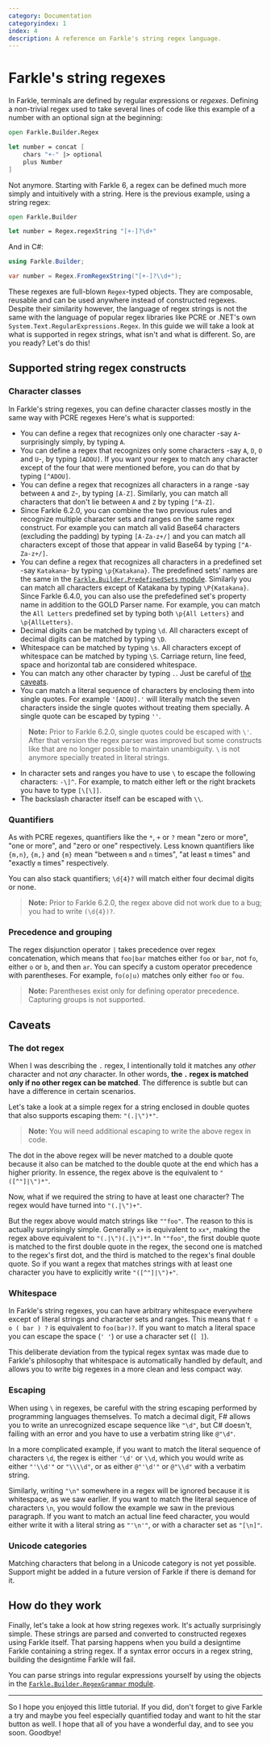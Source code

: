```yaml
---
category: Documentation
categoryindex: 1
index: 4
description: A reference on Farkle's string regex language.
---
```

# Farkle's string regexes

In Farkle, terminals are defined by regular expressions or _regexes_. Defining a non-trivial regex used to take several lines of code like this example of a number with an optional sign at the beginning:

``` fsharp
open Farkle.Builder.Regex

let number = concat [
    chars "+-" |> optional
    plus Number
]
```

Not anymore. Starting with Farkle 6, a regex can be defined much more simply and intuitively with a string. Here is the previous example, using a string regex:

``` fsharp
open Farkle.Builder

let number = Regex.regexString "[+-]?\d+"
```

And in C#:

``` csharp
using Farkle.Builder;

var number = Regex.FromRegexString("[+-]?\\d+");
```

These regexes are full-blown `Regex`-typed objects. They are composable, reusable and can be used anywhere instead of constructed regexes. Despite their similarity however, the language of regex strings is not the same with the language of popular regex libraries like PCRE or .NET's own `System.Text.RegularExpressions.Regex`. In this guide we will take a look at what is supported in regex strings, what isn't and what is different. So, are you ready? Let's do this!

## Supported string regex constructs

### Character classes

In Farkle's string regexes, you can define character classes mostly in the same way with PCRE regexes Here's what is supported:

* You can define a regex that recognizes only one character -say `A`- surprisingly simply, by typing `A`.
* You can define a regex that recognizes only some characters -say `A`, `D`, `O` and `U`-, by typing `[ADOU]`. If you want your regex to match any character except of the four that were mentioned before, you can do that by typing `[^ADOU]`.
* You can define a regex that recognizes all characters in a range -say between `A` and `Z`-, by typing `[A-Z]`. Similarly, you can match all characters that don't lie between `A` and `Z` by typing `[^A-Z]`.
* Since Farkle 6.2.0, you can combine the two previous rules and recognize multiple character sets and ranges on the same regex construct. For example you can match all valid Base64 characters (excluding the padding) by typing `[A-Za-z+/]` and you can match all characters except of those that appear in valid Base64 by typing `[^A-Za-z+/]`.
* You can define a regex that recognizes all characters in a predefined set -say `Katakana`- by typing `\p{Katakana}`. The predefined sets' names are the same in the [`Farkle.Builder.PredefinedSets` module](reference/farkle-builder-predefinedsets.html). Similarly you can match all characters except of Katakana by typing `\P{Katakana}`. Since Farkle 6.4.0, you can also use the prefedefined set's property name in addition to the GOLD Parser name. For example, you can match the `All Letters` predefined set by typing both `\p{All Letters}` and `\p{AllLetters}`.
* Decimal digits can be matched by typing `\d`. All characters except of decimal digits can be matched by typing `\D`.
* Whitespace can be matched by typing `\s`. All characters except of whitespace can be matched by typing `\S`. Carriage return, line feed, space and horizontal tab are considered whitespace.
* You can match any other character by typing `.`. Just be careful of [the caveats](#The-dot-regex).
* You can match a literal sequence of characters by enclosing them into single quotes. For example `'[ADOU].'` will literally match the seven characters inside the single quotes without treating them specially. A single quote can be escaped by typing `''`.

> __Note:__ Prior to Farkle 6.2.0, single quotes could be escaped with `\'`. After that version the regex parser was improved but some constructs like that are no longer possible to maintain unambiguity. `\` is not anymore specially treated in literal strings.

* In character sets and ranges you have to use `\` to escape the following characters: `-\]^`. For example, to match either left or the right brackets you have to type `[\[\]]`.
* The backslash character itself can be escaped with `\\`.

### Quantifiers

As with PCRE regexes, quantifiers like the `*`, `+` or `?` mean "zero or more", "one or more", and "zero or one" respectively. Less known quantifiers like `{m,n}`, `{m,}` and `{m}` mean "between `m` and `n` times", "at least `m` times" and "exactly `m` times" respectively.

You can also stack quantifiers; `\d{4}?` will match either four decimal digits or none.

> __Note:__ Prior to Farkle 6.2.0, the regex above did not work due to a bug; you had to write `(\d{4})?`.

### Precedence and grouping

The regex disjunction operator `|` takes precedence over regex concatenation, which means that `foo|bar` matches either `foo` or `bar`, not `fo`, either `o` or `b`, and then `ar`. You can specify a custom operator precedence with parentheses. For example, `fo(o|u)` matches only either `foo` or `fou`.

> __Note:__ Parentheses exist only for defining operator precedence. Capturing groups is not supported.

## Caveats

### The dot regex

When I was describing the `.` regex, I intentionally told it matches any _other_ character and not _any_ character. In other words, __the `.` regex is matched only if no other regex can be matched__. The difference is subtle but can have a difference in certain scenarios.

Let's take a look at a simple regex for a string enclosed in double quotes that also supports escaping them: `"(.|\")*"`.

> __Note:__ You will need additional escaping to write the above regex in code.

The dot in the above regex will be never matched to a double quote because it also can be matched to the double quote at the end which has a higher priority. In essence, the regex above is the equivalent to `"([^"]|\")*"`.

Now, what if we required the string to have at least one character? The regex would have turned into `"(.|\")+"`.

But the regex above would match strings like `""foo"`. The reason to this is actually surprisingly simple. Generally `x+` is equivalent to `xx*`, making the regex above equivalent to `"(.|\")(.|\")*"`. In `""foo"`, the first double quote is matched to the first double quote in the regex, the second one is matched to the regex's first dot, and the third is matched to the regex's final double quote. So if you want a regex that matches strings with at least one character you have to explicitly write `"([^"]|\")+"`.

### Whitespace

In Farkle's string regexes, you can have arbitrary whitespace everywhere except of literal strings and character sets and ranges. This means that `f o o ( bar ) ?` is equivalent to `foo(bar)?`. If you want to match a literal space you can escape the space (`' '`) or use a character set (`[ ]`).

This deliberate deviation from the typical regex syntax was made due to Farkle's philosophy that whitespace is automatically handled by default, and allows you to write big regexes in a more clean and less compact way.

### Escaping

When using `\` in regexes, be careful with the string escaping performed by programming languages themselves. To match a decimal digit, F# allows you to write an unrecognized escape sequence like `"\d"`, but C# doesn't, failing with an error and you have to use a verbatim string like `@"\d"`.

In a more complicated example, if you want to match the literal sequence of characters `\d`, the regex is either `'\d'` or `\\d`, which you would write as either `"'\\d'"` or `"\\\\d"`, or as either `@"'\d'"` or `@"\\d"` with a verbatim string.

Similarly, writing `"\n"` somewhere in a regex will be ignored because it is whitespace, as we saw earlier. If you want to match the literal sequence of characters `\n`, you would follow the example we saw in the previous paragraph. If you want to match an actual line feed character, you would either write it with a literal string as `"'\n'"`, or with a character set as `"[\n]"`.

### Unicode categories

Matching characters that belong in a Unicode category is not yet possible. Support might be added in a future version of Farkle if there is demand for it.

## How do they work

Finally, let's take a look at how string regexes work. It's actually surprisingly simple. These strings are parsed and converted to constructed regexes using Farkle itself. That parsing happens when you build a designtime Farkle containing a string regex. If a syntax error occurs in a regex string, building the designtime Farkle will fail.

You can parse strings into regular expressions yourself by using the objects in the [`Farkle.Builder.RegexGrammar` module](reference/farkle-builder-regexgrammar.html).

---

So I hope you enjoyed this little tutorial. If you did, don't forget to give Farkle a try and maybe you feel especially quantified today and want to hit the star button as well. I hope that all of you have a wonderful day, and to see you soon. Goodbye!
